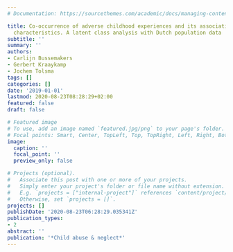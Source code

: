 ```yaml
---
# Documentation: https://sourcethemes.com/academic/docs/managing-content/

title: Co-occurrence of adverse childhood experiences and its association with family
  characteristics. A latent class analysis with Dutch population data
subtitle: ''
summary: ''
authors:
- Carlijn Bussemakers
- Gerbert Kraaykamp
- Jochem Tolsma
tags: []
categories: []
date: '2019-01-01'
lastmod: 2020-08-23T08:28:29+02:00
featured: false
draft: false

# Featured image
# To use, add an image named `featured.jpg/png` to your page's folder.
# Focal points: Smart, Center, TopLeft, Top, TopRight, Left, Right, BottomLeft, Bottom, BottomRight.
image:
  caption: ''
  focal_point: ''
  preview_only: false

# Projects (optional).
#   Associate this post with one or more of your projects.
#   Simply enter your project's folder or file name without extension.
#   E.g. `projects = ["internal-project"]` references `content/project/deep-learning/index.md`.
#   Otherwise, set `projects = []`.
projects: []
publishDate: '2020-08-23T06:28:29.035341Z'
publication_types:
- 2
abstract: ''
publication: '*Child abuse & neglect*'
---
```

